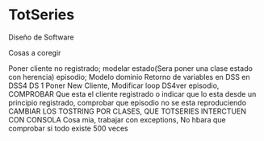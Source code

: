 # TotSeries
Diseño de Software

Cosas a coregir

Poner cliente no registrado; modelar estado(Sera poner una clase estado con herencia) episodio; Modelo dominio
Retorno de variables en DSS en DSS4
DS 1 Poner New Cliente, Modificar loop
DS4ver episodio, COMPROBAR Que esta el cliente registrado o indicar que lo esta desde un principio registrado, comprobar que episodio no se esta reproduciendo
CAMBIAR LOS TOSTRING POR CLASES, QUE TOTSERIES INTERCTUEN CON CONSOLA
Cosa mia, trabajar con exceptions, No hbara que comprobar si todo existe 500 veces
